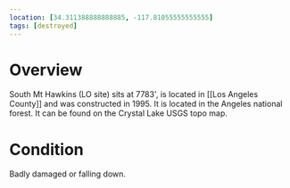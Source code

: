 ```yaml
---
location: [34.311388888888885, -117.81055555555555]
tags: [destroyed]
---
```


# Overview

South Mt Hawkins (LO site) sits at 7783', is located in [[Los Angeles County]] and was constructed in 1995. It is located in the Angeles national forest. It can be found on the Crystal Lake USGS topo map.

# Condition

Badly damaged or falling down.